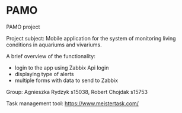 # PAMO
PAMO project

Project subject: Mobile application for the system of monitoring living conditions in aquariums and vivariums.

A brief overview of the functionality:
- login to the app using Zabbix Api login
- displaying type of alerts
- multiple forms with data to send to Zabbix

Group: Agnieszka Rydzyk s15038, Robert Chojdak s15753

Task management tool: https://www.meistertask.com/
